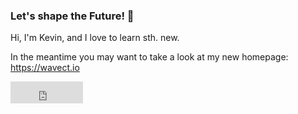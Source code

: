 ### Let's shape the Future! 👋
Hi, I'm Kevin, and I love to learn sth. new. 

In the meantime you may want to take a look at my new homepage: https://wavect.io

<iframe src="https://github.com/sponsors/wsdt/button" title="Sponsor wsdt" height="35" width="116" style="border: 0;"></iframe>
